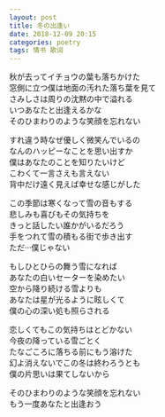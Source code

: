 ```yaml
---
layout: post
title: 冬の出逢い
date: 2018-12-09 20:15
categories: poetry
tags: 情书 歌词
---
```


秋が去ってイチョウの葉も落ちかけた  
窓側に立つ僕は地面の汚れた落ち葉を見て  
さみしさは周りの沈黙の中で溢れる  
いつあなたと出逢えるかな  
そのひまわりのような笑顔を忘れない  

すれ違う時なぜ優しく微笑んでいるの  
なんのハッピーなことを思い出すか  
僕はあなたのことを知りたいけど  
こわくて一言さえも言えない  
背中だけ遠く見えば幸せな感じがした  

この季節は寒くなって雪の音もする  
悲しみも喜びもその気持ちを  
きっと話したい誰かがいるだろう  
手をつれて雪の積もる街で歩き出す  
ただ···僕じゃない  

もしひとひらの舞う雪になれば  
あなたの白いセーターを染めたい  
空から降り続ける雪よりも  
あなたは星が光るように眩しくて  
僕の心の深い処も照らされる  

恋しくてもこの気持ちはとどかない  
今夜の降っている雪ごとく  
たなごころに落ちる前にもう溶けた  
幻よ消えないでこの冬は終わろうとも  
僕の片思いは果てしないから  

そのひまわりのような笑顔を忘れない  
もう一度あなたと出逢おう  

